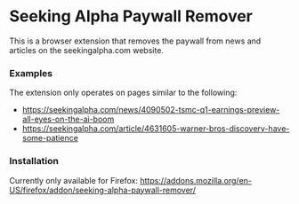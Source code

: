 # Seeking Alpha Paywall Remover

This is a browser extension that removes the paywall from news and articles on the seekingalpha.com website.

### Examples

The extension only operates on pages similar to the following:

* https://seekingalpha.com/news/4090502-tsmc-q1-earnings-preview-all-eyes-on-the-ai-boom
* https://seekingalpha.com/article/4631605-warner-bros-discovery-have-some-patience


### Installation

Currently only available for Firefox: https://addons.mozilla.org/en-US/firefox/addon/seeking-alpha-paywall-remover/
